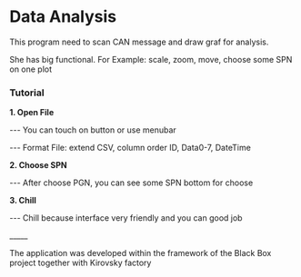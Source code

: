 <h1>Data Analysis</h1>

<p>This program need to scan CAN message and draw graf for analysis.</p>
<p>She has big functional. For Example: scale, zoom, move, choose some SPN on one plot</p>

<h3>Tutorial</h3>
<b><p>1. Open File</p></b>
    <p>--- You can touch on button or use menubar </p>
    <p>--- Format File: extend CSV, column order ID, Data0-7, DateTime</p>
<b><p>2. Choose SPN</p></b>
    <p>--- After choose PGN, you can see some SPN bottom for choose</p>
<b><p>3. Chill</p></b>
    <p>--- Chill because interface very friendly and you can good job</p>

<p> _____</p>
<p>The application was developed within the framework of the Black Box project together with Kirovsky factory</p>
